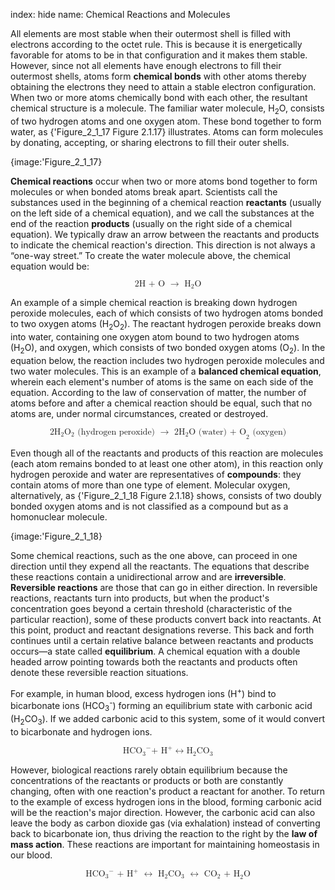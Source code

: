 index: hide
name: Chemical Reactions and Molecules

All elements are most stable when their outermost shell is filled with electrons according to the octet rule. This is because it is energetically favorable for atoms to be in that configuration and it makes them stable. However, since not all elements have enough electrons to fill their outermost shells, atoms form  **chemical bonds** with other atoms thereby obtaining the electrons they need to attain a stable electron configuration. When two or more atoms chemically bond with each other, the resultant chemical structure is a molecule. The familiar water molecule, H<sub>2</sub>O, consists of two hydrogen atoms and one oxygen atom. These bond together to form water, as {'Figure_2_1_17 Figure 2.1.17} illustrates. Atoms can form molecules by donating, accepting, or sharing electrons to fill their outer shells.


{image:'Figure_2_1_17}
        

 **Chemical reactions** occur when two or more atoms bond together to form molecules or when bonded atoms break apart. Scientists call the substances used in the beginning of a chemical reaction  **reactants** (usually on the left side of a chemical equation), and we call the substances at the end of the reaction  **products** (usually on the right side of a chemical equation). We typically draw an arrow between the reactants and products to indicate the chemical reaction's direction. This direction is not always a “one-way street.” To create the water molecule above, the chemical equation would be:

<math display="block" xmlns:q="http://cnx.rice.edu/qml/1.0" xmlns:m="http://www.w3.org/1998/Math/MathML" xmlns:bib="http://bibtexml.sf.net/" xmlns:md="http://cnx.rice.edu/mdml" xmlns="http://cnx.rice.edu/cnxml"><mrow><mn>2</mn><mtext>H + O </mtext><mrow><mo stretchy="false">→</mo></mrow><msub><mrow><mtext> H</mtext></mrow><mn>2</mn></msub><mtext>O</mtext></mrow></math>

An example of a simple chemical reaction is breaking down hydrogen peroxide molecules, each of which consists of two hydrogen atoms bonded to two oxygen atoms (H<sub>2</sub>O<sub>2</sub>). The reactant hydrogen peroxide breaks down into water, containing one oxygen atom bound to two hydrogen atoms (H<sub>2</sub>O), and oxygen, which consists of two bonded oxygen atoms (O<sub>2</sub>). In the equation below, the reaction includes two hydrogen peroxide molecules and two water molecules. This is an example of a  **balanced chemical equation**, wherein each element's number of atoms is the same on each side of the equation. According to the law of conservation of matter, the number of atoms before and after a chemical reaction should be equal, such that no atoms are, under normal circumstances, created or destroyed.

<math display="block" xmlns:q="http://cnx.rice.edu/qml/1.0" xmlns:m="http://www.w3.org/1998/Math/MathML" xmlns:bib="http://bibtexml.sf.net/" xmlns:md="http://cnx.rice.edu/mdml" xmlns="http://cnx.rice.edu/cnxml"><mrow><msub><mrow><mtext>2H</mtext></mrow><mn>2</mn></msub><msub><mtext>O</mtext><mn>2</mn></msub><mtext> (hydrogen peroxide) </mtext><mrow><mo stretchy="false">→</mo></mrow><msub><mrow><mtext> 2H</mtext></mrow><mn>2</mn></msub><msub><mrow><mtext>O (water) + O</mtext></mrow><mn>2</mn></msub><mtext> (oxygen)</mtext></mrow></math>

Even though all of the reactants and products of this reaction are molecules (each atom remains bonded to at least one other atom), in this reaction only hydrogen peroxide and water are representatives of  **compounds**: they contain atoms of more than one type of element. Molecular oxygen, alternatively, as {'Figure_2_1_18 Figure 2.1.18} shows, consists of two doubly bonded oxygen atoms and is not classified as a compound but as a homonuclear molecule.


{image:'Figure_2_1_18}
        

Some chemical reactions, such as the one above, can proceed in one direction until they expend all the reactants. The equations that describe these reactions contain a unidirectional arrow and are  **irreversible**.  **Reversible reactions** are those that can go in either direction. In reversible reactions, reactants turn into products, but when the product's concentration goes beyond a certain threshold (characteristic of the particular reaction), some of these products convert back into reactants. At this point, product and reactant designations reverse. This back and forth continues until a certain relative balance between reactants and products occurs—a state called  **equilibrium**. A chemical equation with a double headed arrow pointing towards both the reactants and products often denote these reversible reaction situations.

For example, in human blood, excess hydrogen ions (H<sup>+</sup>) bind to bicarbonate ions (HCO<sub>3</sub><sup>-</sup>) forming an equilibrium state with carbonic acid (H<sub>2</sub>CO<sub>3</sub>). If we added carbonic acid to this system, some of it would convert to bicarbonate and hydrogen ions.

<math display="block" xmlns:q="http://cnx.rice.edu/qml/1.0" xmlns:m="http://www.w3.org/1998/Math/MathML" xmlns:bib="http://bibtexml.sf.net/" xmlns:md="http://cnx.rice.edu/mdml" xmlns="http://cnx.rice.edu/cnxml"><mrow><msup><msub><mrow><mtext>HCO</mtext></mrow><mrow><mn>3</mn></mrow></msub><mo>−</mo></msup><msup><mrow><mtext> + H</mtext></mrow><mo>+</mo></msup><mtext> </mtext><mrow><mo stretchy="false">↔</mo></mrow><msub><mrow><mtext> H</mtext></mrow><mn>2</mn></msub><msub><mrow><mtext>CO</mtext></mrow><mn>3</mn></msub></mrow></math>

However, biological reactions rarely obtain equilibrium because the concentrations of the reactants or products or both are constantly changing, often with one reaction's product a reactant for another. To return to the example of excess hydrogen ions in the blood, forming carbonic acid will be the reaction's major direction. However, the carbonic acid can also leave the body as carbon dioxide gas (via exhalation) instead of converting back to bicarbonate ion, thus driving the reaction to the right by the  **law of mass action**. These reactions are important for maintaining homeostasis in our blood.

<math display="block" xmlns:q="http://cnx.rice.edu/qml/1.0" xmlns:m="http://www.w3.org/1998/Math/MathML" xmlns:bib="http://bibtexml.sf.net/" xmlns:md="http://cnx.rice.edu/mdml" xmlns="http://cnx.rice.edu/cnxml"><mrow><msup><msub><mrow><mtext>HCO</mtext></mrow><mrow><mn>3</mn></mrow></msub><mo>−</mo></msup><msup><mrow><mtext> + H</mtext></mrow><mo>+</mo></msup><mtext> </mtext><mrow><mo stretchy="false">↔</mo></mrow><msub><mrow><mtext> H</mtext></mrow><mn>2</mn></msub><msub><mrow><mtext>CO</mtext></mrow><mn>3</mn></msub><mtext> </mtext><mrow><mo stretchy="false">↔</mo></mrow><msub><mrow><mtext> CO</mtext></mrow><mn>2</mn></msub><msub><mrow><mtext> + H</mtext></mrow><mtext>2</mtext></msub><mtext>O</mtext></mrow></math>

